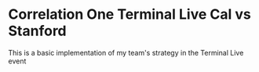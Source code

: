 # Correlation One Terminal Live Cal vs Stanford

This is a basic implementation of my team's strategy in the Terminal Live event
